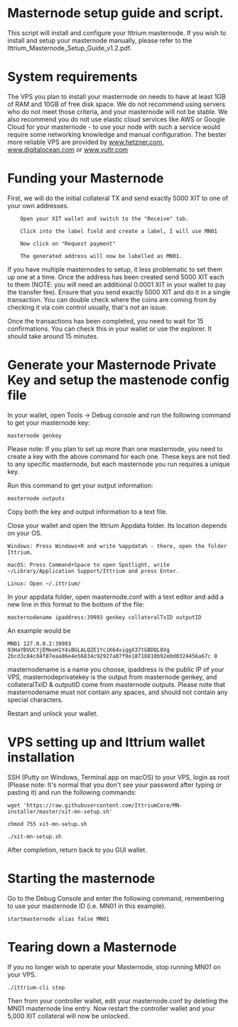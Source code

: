 # Masternode setup guide and script. 

This script will install and configure your Ittrium masternode.  If you wish to install and setup your masternode manually, please refer to the Ittrium_Masternode_Setup_Guide_v1.2.pdf.

# System requirements

The VPS you plan to install your masternode on needs to have at least 1GB of RAM and 10GB of free disk space. We do not recommend using servers who do not meet those criteria, and your masternode will not be stable. We also recommend you do not use elastic cloud services like AWS or Google Cloud for your masternode - to use your node with such a service would require some networking knowledge and manual configuration. The bester more reliable VPS are provided by www.hetzner.com, www.digitalocean.com or www.vultr.com

# Funding your Masternode

First, we will do the initial collateral TX and send exactly 5000 XIT to one of your own addresses. 

        Open your XIT wallet and switch to the "Receive" tab.

        Click into the label field and create a label, I will use MN01

        Now click on "Request payment"

        The generated address will now be labelled as MN01.  
        
If you have multiple masternodes to setup, it less problematic to set them up one at a time.  Once the address has been created send 5000 XIT each to them (NOTE: you will need an additional 0.0001 XIT in your wallet to pay the transfer fee). Ensure that you send exactly 5000 XIT and do it in a single transaction. You can double check where the coins are coming from by checking it via coin control usually, that's not an issue.

Once the transactions has been completed, you need to wait for 15 confirmations. You can check this in your wallet or use the explorer. It should take around 15 minutes.

# Generate your Masternode Private Key and setup the mastenode config file

In your wallet, open Tools -> Debug console and run the following command to get your masternode key:

    masternode genkey

Please note: If you plan to set up more than one masternode, you need to create a key with the above command for each one. These keys are not tied to any specific masternode, but each masternode you run requires a unique key.

Run this command to get your output information:

    masternode outputs

Copy both the key and output information to a text file.

Close your wallet and open the Ittrium Appdata folder. Its location depends on your OS.

    Windows: Press Windows+R and write %appdata% - there, open the folder Ittrium.
    
    macOS: Press Command+Space to open Spotlight, write ~/Library/Application Support/Ittrium and press Enter.
    
    Linux: Open ~/.ittrium/

In your appdata folder, open masternode.conf with a text editor and add a new line in this format to the bottom of the file:

    masternodename ipaddress:39993 genkey collateralTxID outputID

An example would be

    MN01 127.0.0.2:39993 93HaYBVUCYjEMeeH1Y4sBGLALQZE1Yc1K64xiqgX37tGBDQL8Xg 2bcd3c84c84f87eaa86e4e56834c92927a07f9e18718810b92e0d0324456a67c 0

masternodename is a name you choose, ipaddress is the public IP of your VPS, masternodeprivatekey is the output from masternode genkey, and collateralTxID & outputID come from masternode outputs. Please note that masternodename must not contain any spaces, and should not contain any special characters.

Restart and unlock your wallet.

# VPS setting up and Ittrium wallet installation

SSH (Putty on Windows, Terminal.app on macOS) to your VPS, login as root (Please note: It's normal that you don't see your password after typing or pasting it) and run the following commands:

    wget 'https://raw.githubusercontent.com/IttriumCore/MN-installer/master/xit-mn-setup.sh'
    
    chmod 755 xit-mn-setup.sh
    
    ./xit-mn-setup.sh
 
 After completion, return back to you GUI wallet. 

# Starting the masternode 

Go to the Debug Console and enter the following command, remembering to use your masternode ID (i.e. MN01 in this example). 

    startmasternode alias false MN01


# Tearing down a Masternode

If you no longer wish to operate your Masternode, stop running MN01 on your VPS.

    ./ittrium-cli stop

Then from your controller wallet, edit your masternode.conf by deleting the MN01 masternode line entry.  Now restart the controller wallet and your 5,000 XIT collateral will now be unlocked.
